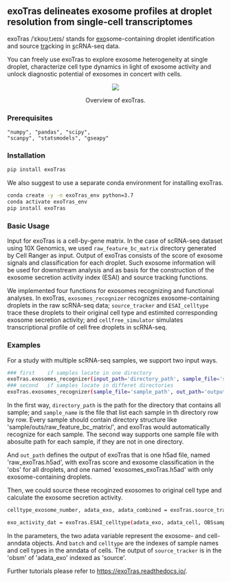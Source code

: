 ## exoTras delineates exosome profiles at droplet resolution from single-cell transcriptomes
exoTras /ˈɛkoʊˌtɹeɪs/ stands for <ins>exo</ins>some-containing droplet identification and source <ins>tra</ins>cking in <ins>s</ins>cRNA-seq data.

You can freely use exoTras to explore exosome heterogeneity at single droplet, characterize cell type dynamics in light of exosome activity and unlock diagnostic potential of exosomes in concert with cells.

<p align="center">
  <img src='./docs/exoTras_overview.png'>
</p>
<p align="center">
  Overview of exoTras.
</p>

### Prerequisites
    "numpy", "pandas", "scipy",
    "scanpy", "statsmodels", "gseapy"

### Installation
```bash
pip install exoTras
```
We also suggest to use a separate conda environment for installing exoTras.
```bash
conda create -y -n exoTras_env python=3.7
conda activate exoTras_env
pip install exoTras
```

### Basic Usage
Input for exoTras is a cell-by-gene matrix. In the case of scRNA-seq dataset using 10X Genomics, we used `raw_feature_bc_matrix` directory generated by Cell Ranger as input. Output of exoTras consists of the score of exosome signals and classification for each droplet. Such exosome information will be used for downstream analysis and as basis for the construction of the exosome secretion activity index (ESAI) and source tracking functions.

We implemented four functions for exosomes recognizing and functional analyses. In exoTras, `exosomes_recognizer` recognizes exosome-containing droplets in the raw scRNA-seq data; `source_tracker` and `ESAI_celltype` trace these droplets to their original cell type and estimited corresponding exosome secretion activity; and `cellfree_simulator` simulates transcriptional profile of cell free droplets in scRNA-seq.

### Examples
For a study with multiple scRNA-seq samples, we support two input ways.
```bash
### first    if samples locate in one directory
exoTras.exosomes_recognizer(input_path='directory_path', sample_file='sample_name', out_path='output_path', species='Homo')
### second   if samples locate in differet directories
exoTras.exosomes_recognizer(sample_file='sample_path', out_path='output_path', species='Homo')
```
In the first way, `directory_path` is the path for the directory that contains all sample; and `sample_name` is the file that list each sample in th directory row by row. Every sample should contain directory structure like 'sample/outs/raw_feature_bc_matrix/', and exoTras would automatically recognize for each sample. The second way supports one sample file with abosulte path for each sample, if they are not in one directory.

And `out_path` defines the output of exoTras that is one h5ad file, named 'raw_exoTras.h5ad', with exoTras score and exosome classification in the 'obs' for all droplets, and one named 'exosomes_exoTras.h5ad' with only exosome-containing droplets.

Then, we could source these recoginzed exosomes to original cell type and calculate the exosome secretion activity.
```bash
celltype_exosome_number, adata_exo, adata_combined = exoTras.source_tracker(adata_exo, adata_cell, OBSsample='batch', OBScelltype='celltype')

exo_activity_dat = exoTras.ESAI_celltype(adata_exo, adata_cell, OBSsample='batch', OBScelltype='celltype')
```
In the parameters, the two adata variable represent the exosome- and cell- anndata objects. And `batch` and `celltype` are the indexes of sample names and cell types in the anndata of cells. The output of `source_tracker` is in the 'obsm' of 'adata_exo' indexed as 'source'.

Further tutorials please refer to  https://exoTras.readthedocs.io/.

